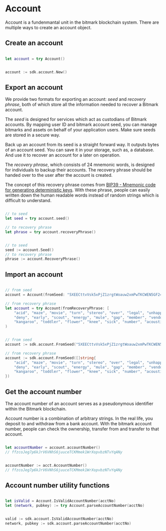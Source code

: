 # Account

Account is a fundenmantal unit in the bitmark blockchain system. There are multiple ways to create an account object.

## Create an account

```javascript
```

```swift
let account = try Account()
```

```java
```

```go
account := sdk.account.New()
```

## Export an account

We provide two formats for exporting an account: *seed* and *recovery phrase*, both of which store all the information needed to recover a Bitmark account.

The *seed* is designed for services which act as custodians of Bitmark accounts. By mapping user ID and bitmark account seed, you can manage bitmarks and assets on behalf of your application users. Make sure seeds are stored in a secure way.

Back up an account from its seed is a straight forward way. It outputs bytes of an account seed. You can save it in your storage, such as, a database. And use it to recover an account for a later on operation.

The *recovery phrase*, which consists of 24 mnemonic words, is designed for individuals to backup their accounts. The recovery phrase should be handed over to the user after the account is created.

The concept of this recovery phrase comes from [BIP39 - Mnemonic code for generating deterministic keys](https://github.com/bitcoin/bips/blob/master/bip-0039.mediawiki). With these phrase, people can easily written down the human readable words instead of random strings which is difficult to understand.

```javascript
```

```swift
// to seed
let seed = try account.seed()

// to recovery phrase
let phrase = try account.recoveryPhrase()
```

```java
```

```go
// to seed
seed := account.Seed()
// to recovery phrase
phrase := account.RecoveryPhrase()
```

## Import an account

```javascript
```

```swift
// from seed
account = Account(fromSeed: "5XEECttvVsk5xPjZ1zrgtWoauw2xmPwTKCWEN5GF24UpaGZhAGS6tXd")

// from recovery phrase
let account = try Account(fromRecoveryPhrase: [
    "acid", "maze", "movie", "turn", "stereo", "over", "legal", "unhappy",
    "deny", "early", "scout", "energy", "mule", "gap", "member", "vendor",
    "kangaroo", "toddler", "flower", "knee", "sick", "number", "acoustic", "you"]
)
```

```java
```

```go
// from seed
account := sdk.account.FromSeed("5XEECttvVsk5xPjZ1zrgtWoauw2xmPwTKCWEN5GF24UpaGZhAGS6tXd")

// from recovery phrase
account := sdk.account.FromSeed([]string{
    "acid", "maze", "movie", "turn", "stereo", "over", "legal", "unhappy",
    "deny", "early", "scout", "energy", "mule", "gap", "member", "vendor",
    "kangaroo", "toddler", "flower", "knee", "sick", "number", "acoustic", "you",
})
```

## Get the account number

The account number of an account serves as a pseudonymous identifier within the Bitmark blockchain.

Account number is a combination of arbitrary strings. In the real life, you deposit to and withdraw from a bank account. With the bitmark account number, people can check the ownership, transfer from and transfer to that account.

```javascript
```

```swift
let accountNumber = account.accountNumber()
// ffzcoJeg7p6kJrV6VNhS6juuceTCKMmek1WrXopvbzNTvYqANy
```

```java
```

```go
accountNumber := acct.AccountNumber()
// ffzcoJeg7p6kJrV6VNhS6juuceTCKMmek1WrXopvbzNTvYqANy
```

## Account number utility functions

```javascript
```

```swift
let isValid = Account.IsValidAccountNumber(acctNo)
let (network, pubkey) := try Account.parseAccountNumber(acctNo)
```

```java
```

```go
valid := sdk.account.IsValidAccountNumber(acctNo)
network, pubkey := sdk.account.parseAccountNumber(acctNo)
```